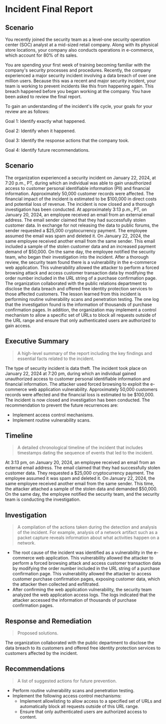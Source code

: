 # Incident Final Report

## Scenario 

You recently joined the security team as a level-one security operation center (SOC) analyst at a mid-sized retail company. Along with its physical store locations, your company also conducts operations in e-commerce, which account for 80% of its sales.

You are spending your first week of training becoming familiar with the company's security processes and procedures. Recently, the company experienced a major security incident involving a data breach of over one million users. Because this was a recent and major security incident, your team is working to prevent incidents like this from happening again. This breach happened before you began working at the company. You have been asked to review the final report.

To gain an understanding of the incident's life cycle, your goals for your review are as follows:

Goal 1: Identify exactly what happened.

Goal 2: Identify when it happened. 

Goal 3: Identify the response actions that the company took.

Goal 4: Identify future recommendations.

## Scenario

The organization experienced a security incident on January 22, 2024, at 7:20 p.m., PT, during which an individual was able to gain unauthorized access to customer personal identifiable information (PII) and financial information. Approximately 50,000 customer records were affected. The financial impact of the incident is estimated to be $100,000 in direct costs and potential loss of revenue. The incident is now closed and a thorough investigation has been conducted. At approximately 3:13 p.m., PT, on January 20, 2024, an employee received an email from an external email address. The email sender claimed that they had successfully stolen customer data. In exchange for not releasing the data to public forums, the sender requested a $25,000 cryptocurrency payment. The employee assumed the email was spam and deleted it. On January 22, 2024, the same employee received another email from the same sender. This email included a sample of the stolen customer data and an increased payment demand of $50,000. On the same day, the employee notified the security team, who began their investigation into the incident. After a thorough review, the security team found there is a vulnerability in the e-commerce web application. This vulnerability allowed the attacker to perform a forced browsing attack and access customer transaction data by modifying the order number included in the URL string of a purchase confirmation page. The organization collaborated with the public relations department to disclose the data breach and offered free identity protection services to those affected customers. The lesson learned from this incident is performing routine vulnerability scans and penetration testing. The one log that the investigation found is the information of thousands of purchase confirmation pages. In addition, the organization may implement a control mechanism to allow a specific set of URLs to block all requests outside of the URL range and ensure that only authenticated users are authorized to gain access.

## Executive Summary 
> A high-level summary of the report including the key findings and essential facts related to the incident.

The type of security incident is data theft. The incident took place on January 22, 2024 at 7:20 pm, during which an individual gained unauthorized access to customer personal identifiable information and financial information. The attacker used forced browsing to exploit the e-commerce web application vulnerability. Approximately 50,000 customers records were affected and the financial loss is estimated to be $100,000. The incident is now closed and investigation has been conducted. The recommendation to prevent the future recurrences are: 
* Implement access control mechanisms.
* Implement routine vulnerability scans.

## Timeline 
>  A detailed chronological timeline of the incident that includes timestamps dating the sequence of events that led to the incident.

At 3:13 pm, on January 20, 2024, an employee received an email from an external email address. The email claimed that they had successfully stolen customer data. They requested a $25,000 cryptocurrency payment. The employee assumed it was spam and deleted it.
On January 22, 2024, the same employee received another email from the same sender. This time, the attacker attached a sample of the stolen data and demanded $50,000. On the same day, the employee notified the security team, and the security team is conducting the investigation.

## Investigation 
>  A compilation of the actions taken during the detection and analysis of the incident. For example, analysis of a network artifact such as a packet capture reveals information about what activities happen on a network.

* The root cause of the incident was identified as a vulnerability in the e-commerce web application. This vulnerability allowed the attacker to perform a forced browsing attack and access customer transaction data by modifying the order number included in the URL string of a purchase confirmation page. This vulnerability allowed the attacker to access customer purchase confirmation pages, exposing customer data, which the attacker then collected and exfiltrated.
* After confirming the web application vulnerability, the security team analyzed the web application access logs. The logs indicated that the attacker accessed the information of thousands of purchase confirmation pages.

## Response and Remediation
> Proposed solutions. 

The organization collaborated with the public department to disclose the data breach to its customers and offered free identity protection services to customers affected by the incident. 

## Recommendations 
> A list of suggested actions for future prevention.
* Perform routine vulnerability scans and penetration testing.
* Implement the following access control mechanisms:
  * Implement allowlisting to allow access to a specified set of URLs and automatically block all requests outside of this URL range.
  * Ensure that only authenticated users are authorized access to content.
